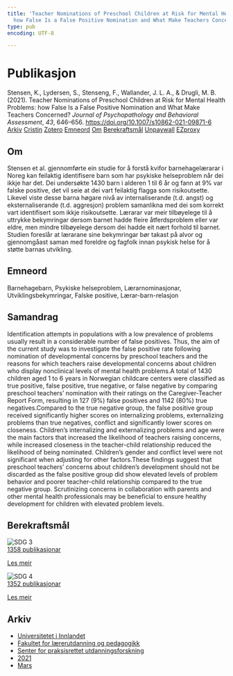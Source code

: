 ```yaml
---
title: 'Teacher Nominations of Preschool Children at Risk for Mental Health Problems:
  how False Is a False Positive Nomination and What Make Teachers Concerned?'
type: pub
encoding: UTF-8

---
```

<h1>Publikasjon</h1>
<article id="csl-bib-container-T7SGXAJQ" class="csl-bib-container">
  <div class="csl-bib-body"> <div class="csl-entry">Stensen, K., Lydersen, S., Stenseng, F., Wallander, J. L. A., &#38; Drugli, M. B. (2021). Teacher Nominations of Preschool Children at Risk for Mental Health Problems: how False Is a False Positive Nomination and What Make Teachers Concerned? <i>Journal of Psychopathology and Behavioral Assessment</i>, <i>43</i>, 646–656. <a href="https://doi.org/10.1007/s10862-021-09871-6">https://doi.org/10.1007/s10862-021-09871-6</a></div> </div>
  <div class="csl-bib-buttons">
    <a href="#taxonomy-article-T7SGXAJQ" alt="archive" class="csl-bib-button">Arkiv</a>
    <a href="https://app.cristin.no/results/show.jsf?id=1896237" alt="Cristin" class="csl-bib-button">Cristin</a>
    <a href="http://zotero.org/groups/5881554/items/T7SGXAJQ" alt="Zotero" class="csl-bib-button">Zotero</a>
    <a href="#keywords-article-T7SGXAJQ" alt="keywords" class="csl-bib-button">Emneord</a>
    <a href="#about-article-T7SGXAJQ" alt="about_pub" class="csl-bib-button">Om</a>
    <a href="#sdg-article-T7SGXAJQ" alt="sdg" class="csl-bib-button">Berekraftsmål</a>
    <a href="https://link.springer.com/content/pdf/10.1007/s10862-021-09871-6.pdf" alt="Unpaywall" class="csl-bib-button">Unpaywall</a>
    <a href="https://link.springer.com/content/pdf/10.1007/s10862-021-09871-6.pdf" alt="EZproxy" class="csl-bib-button">EZproxy</a>
  </div>
  <div id="csl-bib-meta-container-T7SGXAJQ"></div>
</article>
<div id="csl-bib-meta-T7SGXAJQ" class="csl-bib-meta">
  <article id="about-article-T7SGXAJQ" class="about_pub-article">
    <h1>Om</h1>
    Stensen et al. gjennomførte ein studie for å forstå kvifor barnehagelærarar i Noreg kan feilaktig identifisere barn som har psykiske helseproblem når dei ikkje har det. Dei undersøkte 1430 barn i alderen 1 til 6 år og fann at 9% var falske positive, det vil seie at dei vart feilaktig flagga som risikoutsette. Likevel viste desse barna høgare nivå av internaliserande (t.d. angst) og eksternaliserande (t.d. aggresjon) problem samanlikna med dei som korrekt vart identifisert som ikkje risikoutsette. Lærarar var meir tilbøyelege til å uttrykke bekymringar dersom barnet hadde fleire åtferdsproblem eller var eldre, men mindre tilbøyelege dersom dei hadde eit nært forhold til barnet. Studien foreslår at lærarane sine bekymringar bør takast på alvor og gjennomgåast saman med foreldre og fagfolk innan psykisk helse for å støtte barnas utvikling.
  </article>
  <article id="keywords-article-T7SGXAJQ" class="keywords-article">
    <h1>Emneord</h1>
    Barnehagebarn, Psykiske helseproblem, Lærarnominasjonar, Utviklingsbekymringar, Falske positive, Lærar-barn-relasjon
  </article>
  <article id="abstract-article-T7SGXAJQ" class="abstract-article">
    <h1>Samandrag</h1>
    Identification attempts in populations with a low prevalence of problems usually result in a considerable number of false 
positives. Thus, the aim of the current study was to investigate the false positive rate following nomination of developmental 
concerns by preschool teachers and the reasons for which teachers raise developmental concerns about children who display nonclinical levels of mental health problems.A total of 1430 children aged 1 to 6 years in Norwegian childcare centers were classified 
as true positive, false positive, true negative, or false negative by comparing preschool teachers’ nomination with their ratings on 
the Caregiver-Teacher Report Form, resulting in 127 (9%) false positives and 1142 (80%) true negatives.Compared to the true 
negative group, the false positive group received significantly higher scores on internalizing problems, externalizing problems 
than true negatives, conflict and significantly lower scores on closeness. Children’s internalizing and externalizing problems and 
age were the main factors that increased the likelihood of teachers raising concerns, while increased closeness in the teacher-child 
relationship reduced the likelihood of being nominated. Children’s gender and conflict level were not significant when adjusting 
for other factors.These findings suggest that preschool teachers’ concerns about children’s development should not be discarded 
as the false positive group did show elevated levels of problem behavior and poorer teacher-child relationship compared to the 
true negative group. Scrutinizing concerns in collaboration with parents and other mental health professionals may be beneficial 
to ensure healthy development for children with elevated problem levels.
  </article>
  <article id="sdg-article-T7SGXAJQ" class="sdg-article">
    <h1>Berekraftsmål</h1>
    <div class="sdg-container"><div id="sdg3" class="sdg">
        <img src="{{< params subfolder >}}images/sdg/sdg03_nn.png" class="image" alt="SDG 3">
        <div class="sdg-overlay">
          <a href="{{< params subfolder >}}nn/archive/?sdg=3#archive" class="sdg-publication-count"><span>1358</span> publikasjonar</a>
          <p><a href="https://fn.no/om-fn/fns-baerekraftsmaal/god-helse-og-livskvalitet?lang=nno-NO" class="sdg-read-more">Les meir</a></p>
        </div>
      </div> <div id="sdg4" class="sdg">
        <img src="{{< params subfolder >}}images/sdg/sdg04_nn.png" class="image" alt="SDG 4">
        <div class="sdg-overlay">
          <a href="{{< params subfolder >}}nn/archive/?sdg=4#archive" class="sdg-publication-count"><span>1352</span> publikasjonar</a>
          <p><a href="https://fn.no/om-fn/fns-baerekraftsmaal/god-utdanning?lang=nno-NO" class="sdg-read-more">Les meir</a></p>
        </div>
      </div></div>
  </article>
  <article id="taxonomy-article-T7SGXAJQ" class="taxonomy-article">
    <h1>Arkiv</h1>
    <ul>
      <li><a href="{{< params subfolder >}}nn/archive/?key=3DCRN523">Universitetet i Innlandet</a></li>
      <li><a href="{{< params subfolder >}}nn/archive/?key=WYNZA47F">Fakultet for lærerutdanning og pedagogikk</a></li>
      <li><a href="{{< params subfolder >}}nn/archive/?key=G3SEU2Z2">Senter for praksisrettet utdanningsforskning</a></li>
      <li><a href="{{< params subfolder >}}nn/archive/?key=9J5NBKMQ">2021</a></li>
      <li><a href="{{< params subfolder >}}nn/archive/?key=LCGXRX3H">Mars</a></li>
    </ul>
  </article>
</div>
